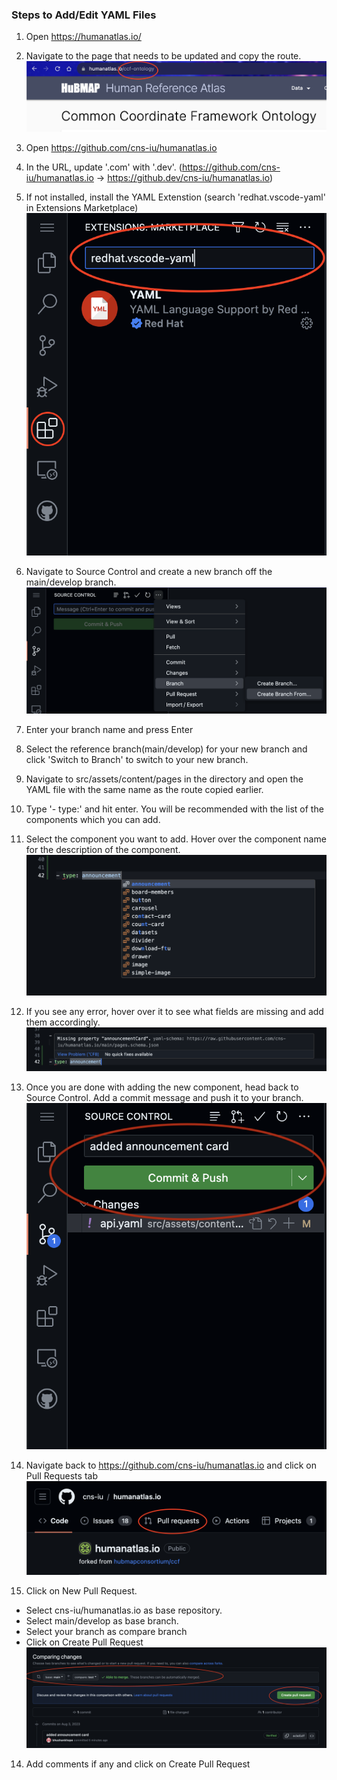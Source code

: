 ### Steps to Add/Edit YAML Files

1. Open https://humanatlas.io/
2. Navigate to the page that needs to be updated and copy the route.
![Route](src/assets/images/routeName.png)

3. Open https://github.com/cns-iu/humanatlas.io

2. In the URL, update '.com' with '.dev'. (https://github.com/cns-iu/humanatlas.io -> https://github.dev/cns-iu/humanatlas.io)

3. If not installed, install the YAML Extenstion (search 'redhat.vscode-yaml' in Extensions Marketplace)
![Extension](src/assets/images/extension.png)

4. Navigate to Source Control and create a new branch off the main/develop branch.
![Create Branch From](src/assets/images/createBranchFrom.png)

5. Enter your branch name and press Enter

6. Select the reference branch(main/develop) for your new branch and click 'Switch to Branch' to switch to your new branch.

7. Navigate to src/assets/content/pages in the directory and open the YAML file with the same name as the route copied earlier.

8. Type '- type:' and hit enter. You will be recommended with the list of the components which you can add.

9. Select the component you want to add. Hover over the component name for the description of the component.
![List of Components](src/assets/images/listOfComponents.png)

10. If you see any error, hover over it to see what fields are missing and add them accordingly.
![Error](src/assets/images/error.png)

11. Once you are done with adding the new component, head back to Source Control. Add a commit message and push it to your branch.
![Commit and Push](src/assets/images/push.png)

12. Navigate back to https://github.com/cns-iu/humanatlas.io and click on Pull Requests tab
![PR](src/assets/images/pr.png)

13. Click on New Pull Request.
- Select cns-iu/humanatlas.io as base repository.
- Select main/develop as base branch.
- Select your branch as compare branch
- Click on Create Pull Request
![Create PR](src/assets/images/createPR.png)

14. Add comments if any and click on Create Pull Request